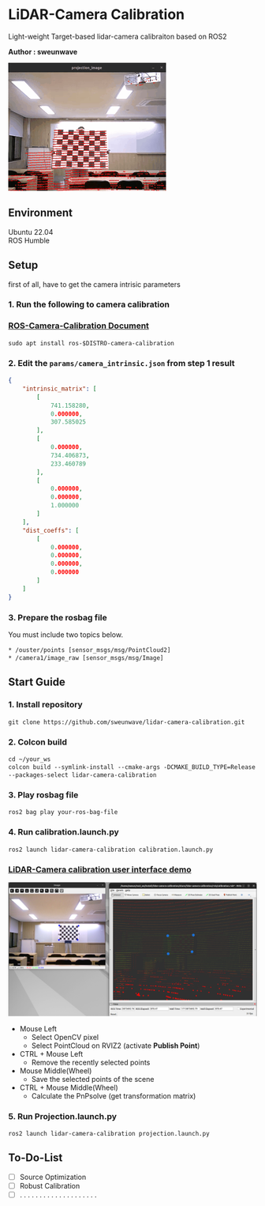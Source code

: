 # LiDAR-Camera Calibration
Light-weight Target-based lidar-camera calibraiton based on ROS2 

**Author : sweunwave**

<img src="readme/result.gif">

## Environment
Ubuntu 22.04  
ROS Humble  

## Setup
first of all, have to get the camera intrisic parameters
### 1. Run the following to camera calibration
### [ROS-Camera-Calibration Document](https://docs.ros.org/en/rolling/p/camera_calibration/tutorial_mono.html)
```
sudo apt install ros-$DISTRO-camera-calibration
```
### 2. Edit the ```params/camera_intrinsic.json``` from step 1 result
```json
{
    "intrinsic_matrix": [
        [
            741.158280,
            0.000000,
            307.585025
        ],
        [
            0.000000,
            734.406873,
            233.460789
        ],
        [
            0.000000,
            0.000000,
            1.000000
        ]
    ],
    "dist_coeffs": [
        [
            0.000000,
            0.000000,
            0.000000,
            0.000000
        ]
    ]
}
```
### 3. Prepare the rosbag file
You must include two topics below.
```
* /ouster/points [sensor_msgs/msg/PointCloud2]
* /camera1/image_raw [sensor_msgs/msg/Image]
```

## Start Guide
### 1. Install repository<br/>
```
git clone https://github.com/sweunwave/lidar-camera-calibration.git
```

### 2. Colcon build
```
cd ~/your_ws
colcon build --symlink-install --cmake-args -DCMAKE_BUILD_TYPE=Release --packages-select lidar-camera-calibration
```

### 3. Play rosbag file
```
ros2 bag play your-ros-bag-file
```

### 4. Run calibration.launch.py
```
ros2 launch lidar-camera-calibration calibration.launch.py
```
### [LiDAR-Camera calibration user interface demo](https://www.youtube.com/watch?v=qBrfR-YOHWM)

<img src="readme/interface.png">

* Mouse Left
  * Select OpenCV pixel
  * Select PointCloud on RVIZ2 (activate **Publish Point**)
* CTRL + Mouse Left
  * Remove the recently selected points
* Mouse Middle(Wheel)
  * Save the selected points of the scene
* CTRL + Mouse Middle(Wheel)
  * Calculate the PnPsolve (get transformation matrix)

### 5. Run Projection.launch.py
```
ros2 launch lidar-camera-calibration projection.launch.py
```

## To-Do-List
- [ ] Source Optimization
- [ ] Robust Calibration
- [ ] . . . . . . . . . . . . . . . . . . . .